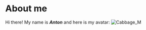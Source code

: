 # About me

Hi there! My name is **_Anton_** and here is my avatar:
![Cabbage_M](https://github.com/user-attachments/assets/28c471a6-2f6c-4e5b-aeb2-4f59b310c807)
